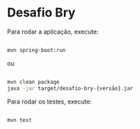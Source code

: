 # Desafio Bry

Para rodar a aplicação, execute:
```bash

mvn spring-boot:run
```
ou
```bash

mvn clean package
java -jar target/desafio-bry-{versão}.jar
```

Para rodar os testes, execute:
```bash

mvn test

```